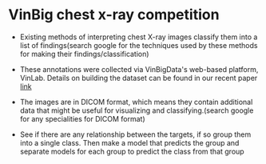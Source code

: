 VinBig chest x-ray competition
===============================
* Existing methods of interpreting chest X-ray images classify them into a list of findings(search google for the techniques used by these methods for making their findings/classification)
* These annotations were collected via VinBigData's web-based platform, VinLab. Details on building the dataset can be found in our recent paper
[link](https://arxiv.org/pdf/2012.15029.pdf)

* The images are in DICOM format, which means they contain additional data that might be useful for visualizing and classifying.(search google for any specialities for DICOM format)

* See if there are any relationship between the targets, if so group
them into a single class. Then make a model that predicts the group and
separate models for each group to predict the class from that group
